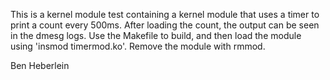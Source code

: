 This is a kernel module test containing a kernel module that uses a timer to
print a count every 500ms. After loading the count, the output can be seen
in the dmesg logs. Use the Makefile to build, and then load the module using
'insmod timermod.ko'. Remove the module with rmmod.

Ben Heberlein

